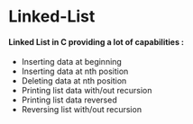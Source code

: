 # Linked-List

#### Linked List in C providing a lot of capabilities : 

* Inserting data at beginning 
* Inserting data at nth position
* Deleting data at nth position
* Printing list data with/out recursion
* Printing list data reversed
* Reversing list with/out recursion
